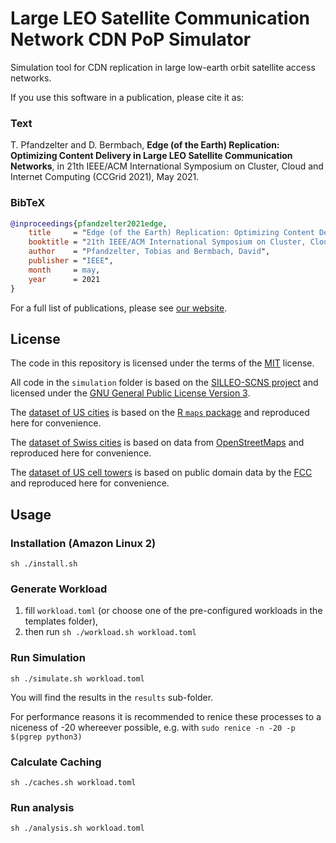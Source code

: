 # Large LEO Satellite Communication Network CDN PoP Simulator

Simulation tool for CDN replication in large low-earth orbit satellite access networks.

If you use this software in a publication, please cite it as:

### Text

T. Pfandzelter and D. Bermbach, **Edge (of the Earth) Replication: Optimizing Content Delivery in Large LEO Satellite Communication Networks**, in 21th IEEE/ACM International Symposium on Cluster, Cloud and Internet Computing (CCGrid 2021), May 2021.

### BibTeX

```bibtex
@inproceedings{pfandzelter2021edge,
    title     = "Edge (of the Earth) Replication: Optimizing Content Delivery in Large LEO Satellite Communication Networks",
    booktitle = "21th IEEE/ACM International Symposium on Cluster, Cloud and Internet Computing (CCGrid 2021)",
    author    = "Pfandzelter, Tobias and Bermbach, David",
    publisher = "IEEE",
    month     = may,
    year      = 2021
}
```

For a full list of publications, please see [our website](https://www.mcc.tu-berlin.de/menue/forschung/publikationen/parameter/en/).

## License

The code in this repository is licensed under the terms of the [MIT](./LICENSE) license.

All code in the `simulation` folder is based on the [SILLEO-SCNS project](https://github.com/Ben-Kempton/SILLEO-SCNS) and licensed under the [GNU General Public License Version 3](./simulation/LICENSE).

The [dataset of US cities](./data/us_cities.csv) is based on the [R `maps` package](https://github.com/adeckmyn/maps) and reproduced here for convenience.

The [dataset of Swiss cities](./data/swiss_cities.csv) is based on data from [OpenStreetMaps](https://openstreetmaps.org/) and reproduced here for convenience.

The [dataset of US cell towers](./data/us_cell_towers.csv) is based on public domain data by the [FCC](https://hifld-geoplatform.opendata.arcgis.com/datasets/cellular-towers) and reproduced here for convenience.

## Usage

### Installation (Amazon Linux 2)

`sh ./install.sh`

### Generate Workload

1. fill `workload.toml` (or choose one of the pre-configured workloads in the templates folder),
2. then run `sh ./workload.sh workload.toml`

### Run Simulation

`sh ./simulate.sh workload.toml`

You will find the results in the `results` sub-folder.

For performance reasons it is recommended to renice these processes to a niceness of -20 whereever possible, e.g. with `sudo renice -n -20 -p $(pgrep python3)`

### Calculate Caching

`sh ./caches.sh workload.toml`

### Run analysis

`sh ./analysis.sh workload.toml`
